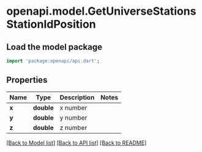 # openapi.model.GetUniverseStationsStationIdPosition

## Load the model package
```dart
import 'package:openapi/api.dart';
```

## Properties
Name | Type | Description | Notes
------------ | ------------- | ------------- | -------------
**x** | **double** | x number | 
**y** | **double** | y number | 
**z** | **double** | z number | 

[[Back to Model list]](../README.md#documentation-for-models) [[Back to API list]](../README.md#documentation-for-api-endpoints) [[Back to README]](../README.md)


